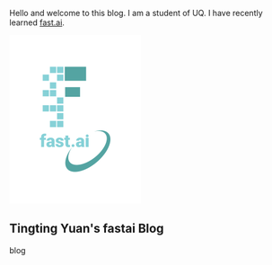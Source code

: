 Hello and welcome to this blog. I am a student of UQ. I have  recently learned [fast.ai](https://www.fast.ai).

![Image of fast.ai logo](images/logo.png)

## Tingting Yuan's fastai Blog

blog
